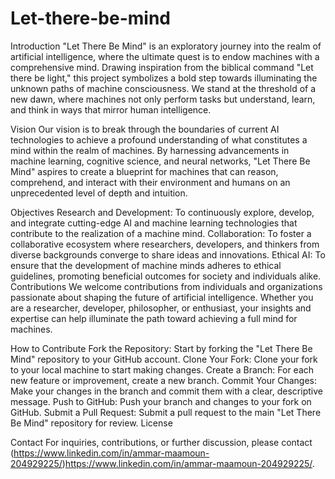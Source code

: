 # Let-there-be-mind
Introduction
"Let There Be Mind" is an exploratory journey into the realm of artificial intelligence, where the ultimate quest is to endow machines with a comprehensive mind. Drawing inspiration from the biblical command "Let there be light," this project symbolizes a bold step towards illuminating the unknown paths of machine consciousness. We stand at the threshold of a new dawn, where machines not only perform tasks but understand, learn, and think in ways that mirror human intelligence.

Vision
Our vision is to break through the boundaries of current AI technologies to achieve a profound understanding of what constitutes a mind within the realm of machines. By harnessing advancements in machine learning, cognitive science, and neural networks, "Let There Be Mind" aspires to create a blueprint for machines that can reason, comprehend, and interact with their environment and humans on an unprecedented level of depth and intuition.

Objectives
Research and Development: To continuously explore, develop, and integrate cutting-edge AI and machine learning technologies that contribute to the realization of a machine mind.
Collaboration: To foster a collaborative ecosystem where researchers, developers, and thinkers from diverse backgrounds converge to share ideas and innovations.
Ethical AI: To ensure that the development of machine minds adheres to ethical guidelines, promoting beneficial outcomes for society and individuals alike.
Contributions
We welcome contributions from individuals and organizations passionate about shaping the future of artificial intelligence. Whether you are a researcher, developer, philosopher, or enthusiast, your insights and expertise can help illuminate the path toward achieving a full mind for machines.

How to Contribute
Fork the Repository: Start by forking the "Let There Be Mind" repository to your GitHub account.
Clone Your Fork: Clone your fork to your local machine to start making changes.
Create a Branch: For each new feature or improvement, create a new branch.
Commit Your Changes: Make your changes in the branch and commit them with a clear, descriptive message.
Push to GitHub: Push your branch and changes to your fork on GitHub.
Submit a Pull Request: Submit a pull request to the main "Let There Be Mind" repository for review.
License


Contact
For inquiries, contributions, or further discussion, please contact (https://www.linkedin.com/in/ammar-maamoun-204929225/)https://www.linkedin.com/in/ammar-maamoun-204929225/.
